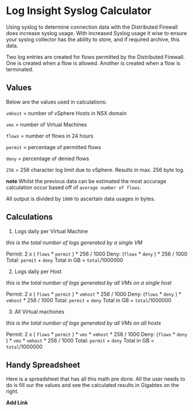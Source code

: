 # Log Insight Syslog Calculator

Using syslog to determine connection data with the Distributed Firewall does increase syslog usage. With increased Syslog usage it wise to ensure your syslog collector has the ability to store, and if required archive, this data.

Two log entries are created for flows permitted by the Distributed Firewall. One is created when a flow is allowed. Another is created when a flow is terminated.

## Values

Below are the values used in calculations:

`vmhost` = number of vSphere Hosts in NSX domain

`vms` = number of Virtual Machines

`flows` = number of flows in 24 hours

`permit` = percentage of permitted flows

`deny` = percentage of denied flows

`256` = 256 character log limit due to vSphere. Results in max. 256 byte log.


**note** Whilst the previous data can be estimated the most accurage calculation occur based off of `average number of flows`.

All output is divided by `1000` to ascertain data usages in bytes.


## Calculations

1. Logs daily per Virtual Machine

*this is the total number of logs generated by a single VM*

Permit: 2 x ( `flows` * `permit` ) * 256 / 1000
Deny: (`flows` * `deny` ) * 256 / 1000
Total: `permit` + `deny`
Total in GB = `total`/1000000

2. Logs daily per Host

*this is the total number of logs generated by all VMs on a single host*

Permit: 2 x ( `flows` * `permit` ) * `vmhost` * 256 / 1000
Deny: (`flows` * `deny` ) * `vmhost` * 256 / 1000
Total: `permit` + `deny`
Total in GB = `total`/1000000

3. All Virtual machones

*this is the total number of logs generated by all VMs on all hosts*

Permit: 2 x ( `flows` * `permit` ) * `vms` * `vmhost` * 256 / 1000
Deny: (`flows` * `deny` ) * `vms` * `vmhost` * 256 / 1000
Total: `permit` + `deny`
Total in GB = `total`/1000000

## Handy Spreadsheet

Here is a spreadsheet that has all this math pre done. All the user needs to do is fill our the values and see the calculated results in Gigabtes on the right.

**Add Link**





